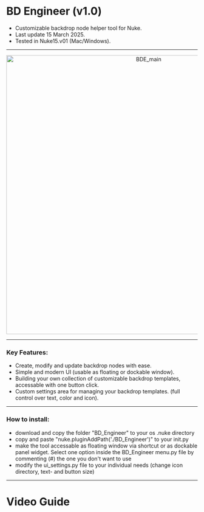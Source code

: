 # BD Engineer (v1.0)
- Customizable backdrop node helper tool for Nuke.
- Last update 15 March 2025.
- Tested in Nuke15.v01 (Mac/Windows).
______

<p align="center">
 <img width="734" alt="BDE_main" src="https://github.com/user-attachments/assets/777f3def-80c9-41af-b87e-6246a015c052" />
</p>


______

### Key Features:
- Create, modify and update backdrop nodes with ease.
- Simple and modern UI (usable as floating or dockable window).
- Building your own collection of customizable backdrop templates, accessable with one button click.
- Custom settings area for managing your backdrop templates. (full control over text, color and icon).

______

### How to install:
- download and copy the folder "BD_Engineer" to your os .nuke directory
- copy and paste "nuke.pluginAddPath('./BD_Engineer')" to your init.py
- make the tool accessable as floating window via shortcut or as dockable panel widget. Select one option inside the BD_Engineer menu.py file by commenting (#) the one you don't want to use
- modify the ui_settings.py file to your individual needs (change icon directory, text- and button size)  
______

# Video Guide
